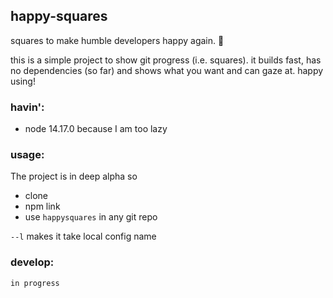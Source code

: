 ## happy-squares

squares to make humble developers happy again. :tomato:

this is a simple project to show git progress (i.e. <insert your color> squares). it builds fast, has no dependencies (so far) and shows what you want and can gaze at. happy using!

### havin':

- node 14.17.0 because I am too lazy

### usage:

The project is in deep alpha so
- clone
- npm link
- use `happysquares` in any git repo

`--l` makes it take local config name

### develop:

`in progress`
